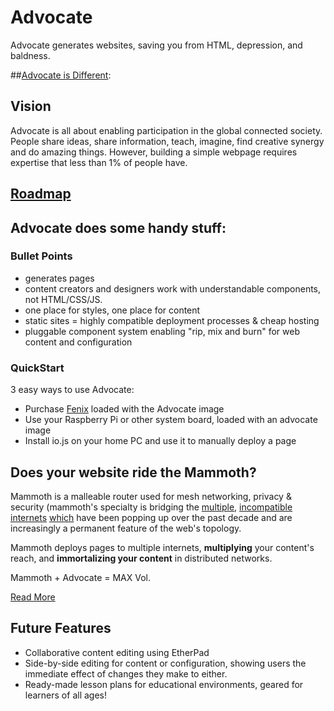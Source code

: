 # Advocate

Advocate generates websites, saving you from HTML, depression, and baldness.

##[Advocate is Different](https://quip.com/tGHSAacpcntb):

## Vision

Advocate is all about enabling participation in the global connected society. People share ideas, share information, teach, imagine, find creative synergy and do amazing things. However, building a simple webpage requires expertise that less than 1% of people have.

## [Roadmap](https://quip.com/WWgxAzHcwmoa)

## Advocate does some handy stuff:

### Bullet Points

 - generates pages
 - content creators and designers work with understandable components, not HTML/CSS/JS.
 - one place for styles, one place for content
 - static sites = highly compatible deployment processes & cheap hosting
 - pluggable component system enabling "rip, mix and burn" for web content and configuration


### QuickStart

3 easy ways to use Advocate:

 - Purchase [Fenix](https://www.facebook.com/fenixhw) loaded with the Advocate image
 - Use your Raspberry Pi or other system board, loaded with an advocate image
 - Install io.js on your home PC and use it to manually deploy a page 

## Does your website ride the Mammoth?

Mammoth is a malleable router used for mesh networking, privacy & security (mammoth's specialty is bridging the [multiple](deepdotweb.com), [incompatible](www.freenetproject.org) [internets](greatfire.org) [which](storj.com) have been popping up over the past decade and are increasingly a permanent feature of the web's topology.  

Mammoth deploys pages to multiple internets, **multiplying** your content's reach, and **immortalizing your content** in distributed networks.

Mammoth + Advocate = MAX Vol.

[Read More](https://itdawns.org/)

## Future Features

 - Collaborative content editing using EtherPad
 - Side-by-side editing for content or configuration, showing users the immediate effect of changes they make to either.  
 - Ready-made lesson plans for educational environments, geared for learners of all ages!
